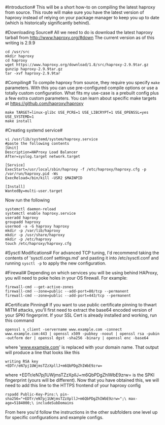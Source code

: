 #Introduction#
This will be a short how-to on compiling the latest haproxy from source. This route will make sure you have the latest version of haproxy instead of relying on your package manager to keep you up to date (which is historically significantly behind).

#Downloading Source#
All we need to do is download the latest haproxy tarball from http://www.haproxy.org/#down
The current version as of this writing is 2.9.9

```
cd /usr/src
mkdir haproxy
cd haproxy
wget https://www.haproxy.org/download/1.8/src/haproxy-2.9.9tar.gz
gunzip haproxy-2.9.9tar.gz
tar -xvf haproxy-2.9.9tar
```

#Compiling#
To compile haproxy from source, they require you specify `make` parameters. With this you can use pre-configured compile options or use a totally custom configuration. What fits my use-case is a prebuilt config plus a few extra custom parameters. You can learn about specific make targets at https://github.com/haproxy/haproxy
```
make TARGET=linux-glibc USE_PCRE=1 USE_LIBCRYPT=1 USE_OPENSSL=yes USE_SYSTEMD=1
make install
```

#Creating systemd service#
```
vi /usr/lib/systemd/system/haproxy.service
#paste the following contents
[Unit]
Description=HAProxy Load Balancer
After=syslog.target network.target

[Service]
ExecStart=/usr/local/sbin/haproxy -f /etc/haproxy/haproxy.cfg -p /var/run/haproxy.pid -Ws
ExecReload=/bin/kill -USR2 $MAINPID

[Install]
WantedBy=multi-user.target
```


Now run the following
```
systemctl daemon-reload
systemctl enable haproxy.service
useradd haproxy
groupadd haproxy
usermod -a -G haproxy haproxy
mkdir -p /var/lib/haproxy
mkdir -p /usr/share/haproxy
mkdir -p /etc/haproxy
touch /etc/haproxy/haproxy.cfg
```

#Sysctl Modifications#
For advanced TCP tuning, I'd recommend taking the contents of 'sysctl.conf settings.md' and pasting it into /etc/sysctl.conf and running `sysctl -p` to apply the new configuration.

#Firewall#
Depending on which services you will be using behind HAProxy, you will need to poke holes in your OS firewall. For example:
```
firewall-cmd --get-active-zones
firewall-cmd --zone=public --add-port=80/tcp --permanent
firewall-cmd --zone=public --add-port=443/tcp --permanent
```

#Certificate Pinning#
If you want to use public certificate pinning to thwart MITM attacks, you'll first need to extract the base64 encoded version of your SPKI fingerprint. If your SSL Cert is already installed and working, run this command
```
openssl s_client -servername www.example.com -connect www.example.com:443 | openssl x509 -pubkey -noout | openssl rsa -pubin -outform der | openssl dgst -sha256 -binary | openssl enc -base64
```
where 'www.example.com' is replaced with your domain name. That output will produce a line that looks like this
```
writing RSA key
+EDTr/eN7pj1UWjmsTZzXpllJ+m6QbPDgZhIWbE9zrw=
```
where +EDTr/eN7pj1UWjmsTZzXpllJ+m6QbPDgZhIWbE9zrw= is the SPKI fingerprint (yours will be different). Now that you have obtained this, we will need to add this line to the HTTPS frontend of your haproxy config
```
rspadd Public-Key-Pins:\ pin-sha256="+EDTr/eN7pj1UWjmsTZzXpllJ+m6QbPDgZhIWbE9zrw=";\ max-age=5184000;\ includeSubDomains
```

From here you'd follow the instructions in the other subfolders one level up for specific configurations and example configs.